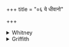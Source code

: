 +++
title = "०६ ये धीवानो"

+++

<details><summary>Whitney</summary>

### Translation
6. They that are clever chariot-makers, that are skilful smiths—subjects  
to me do thou, O *parṇá*, make all people (*jána*) round about.

### Notes
Ppp. begins *yat takṣāṇo rath-*, and its second half-verse is *sarvāṅs  
tvā ’nṛṇa randhayo ’pastiṁ kṛṇu medinam.* The comm. renders *dhīvānas*  
by *dhīvarā mātsikāḥ* 'fishermen,' and gives the technical definition of  
the caste of *rathakāras.* Weber (p. 196 ff.) treats with much fulness  
of these and other caste matters. *Upastīn* the comm. explains, nearly  
enough correctly, by *sevārthaṁ samīpe vidyamānān upāsīnām vā.*
</details>

<details><summary>Griffith</summary>

Sagacious builders of the car, cleaver and skilful artisans,-- Make all the men on every side, Parna, obedient to my will
</details>
